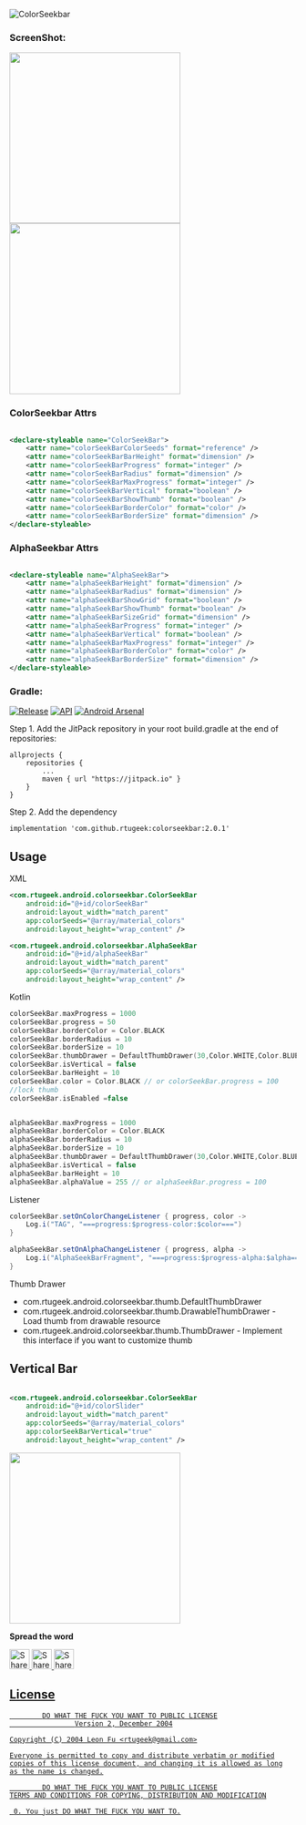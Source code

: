 ![ColorSeekbar](https://github.com/Tobaloidee/ColorSeekBar/blob/master/logo/colorseekbar-02.png)

### ScreenShot:

<img src="https://github.com/rtugeek/ColorSeekBar/blob/master/screenshot/color.jpg" width="300" />
<img src="https://github.com/rtugeek/ColorSeekBar/blob/master/screenshot/alpha.jpg" width="300" />

### ColorSeekbar Attrs

```xml

<declare-styleable name="ColorSeekBar">
    <attr name="colorSeekBarColorSeeds" format="reference" />
    <attr name="colorSeekBarBarHeight" format="dimension" />
    <attr name="colorSeekBarProgress" format="integer" />
    <attr name="colorSeekBarRadius" format="dimension" />
    <attr name="colorSeekBarMaxProgress" format="integer" />
    <attr name="colorSeekBarVertical" format="boolean" />
    <attr name="colorSeekBarShowThumb" format="boolean" />
    <attr name="colorSeekBarBorderColor" format="color" />
    <attr name="colorSeekBarBorderSize" format="dimension" />
</declare-styleable>
```

### AlphaSeekbar Attrs

```xml

<declare-styleable name="AlphaSeekBar">
    <attr name="alphaSeekBarHeight" format="dimension" />
    <attr name="alphaSeekBarRadius" format="dimension" />
    <attr name="alphaSeekBarShowGrid" format="boolean" />
    <attr name="alphaSeekBarShowThumb" format="boolean" />
    <attr name="alphaSeekBarSizeGrid" format="dimension" />
    <attr name="alphaSeekBarProgress" format="integer" />
    <attr name="alphaSeekBarVertical" format="boolean" />
    <attr name="alphaSeekBarMaxProgress" format="integer" />
    <attr name="alphaSeekBarBorderColor" format="color" />
    <attr name="alphaSeekBarBorderSize" format="dimension" />
</declare-styleable>
```

### Gradle:

<a href="https://jitpack.io/#rtugeek/colorseekbar">![Release](https://jitpack.io/v/rtugeek/colorseekbar.svg)</a>
<a href="https://android-arsenal.com/api?level=14">![API](https://img.shields.io/badge/API-14%2B-brightgreen.svg?style=flat)</a>
<a href="https://android-arsenal.com/details/1/3118">![Android Arsenal](https://img.shields.io/badge/Android%20Arsenal-ColorSeekBar-green.svg?style=true)</a>

Step 1. Add the JitPack repository in your root build.gradle at the end of repositories:

```
allprojects {
    repositories {
        ...
        maven { url "https://jitpack.io" }
    }
}
```

Step 2. Add the dependency

```
implementation 'com.github.rtugeek:colorseekbar:2.0.1'
```

## Usage

XML

```xml
<com.rtugeek.android.colorseekbar.ColorSeekBar 
    android:id="@+id/colorSeekBar"
    android:layout_width="match_parent"
    app:colorSeeds="@array/material_colors"
    android:layout_height="wrap_content" />

<com.rtugeek.android.colorseekbar.AlphaSeekBar 
    android:id="@+id/alphaSeekBar"
    android:layout_width="match_parent" 
    app:colorSeeds="@array/material_colors"
    android:layout_height="wrap_content" />
```

Kotlin

```kotlin
colorSeekBar.maxProgress = 1000
colorSeekBar.progress = 50
colorSeekBar.borderColor = Color.BLACK
colorSeekBar.borderRadius = 10
colorSeekBar.borderSize = 10
colorSeekBar.thumbDrawer = DefaultThumbDrawer(30,Color.WHITE,Color.BLUE)
colorSeekBar.isVertical = false
colorSeekBar.barHeight = 10
colorSeekBar.color = Color.BLACK // or colorSeekBar.progress = 100
//lock thumb
colorSeekBar.isEnabled =false


alphaSeekBar.maxProgress = 1000
alphaSeekBar.borderColor = Color.BLACK
alphaSeekBar.borderRadius = 10
alphaSeekBar.borderSize = 10
alphaSeekBar.thumbDrawer = DefaultThumbDrawer(30,Color.WHITE,Color.BLUE)
alphaSeekBar.isVertical = false
alphaSeekBar.barHeight = 10
alphaSeekBar.alphaValue = 255 // or alphaSeekBar.progress = 100

```

Listener

```java
colorSeekBar.setOnColorChangeListener { progress, color ->
    Log.i("TAG", "===progress:$progress-color:$color===")
}

alphaSeekBar.setOnAlphaChangeListener { progress, alpha ->
    Log.i("AlphaSeekBarFragment", "===progress:$progress-alpha:$alpha===")
}
```

Thumb Drawer
- com.rtugeek.android.colorseekbar.thumb.DefaultThumbDrawer
- com.rtugeek.android.colorseekbar.thumb.DrawableThumbDrawer - Load thumb from drawable resource
- com.rtugeek.android.colorseekbar.thumb.ThumbDrawer - Implement this interface if you want to customize thumb

## Vertical Bar

```xml

<com.rtugeek.android.colorseekbar.ColorSeekBar 
    android:id="@+id/colorSlider"
    android:layout_width="match_parent" 
    app:colorSeeds="@array/material_colors"
    app:colorSeekBarVertical="true" 
    android:layout_height="wrap_content" />
```

<img src="https://github.com/rtugeek/ColorSeekBar/blob/master/screenshot/vertical.jpg" width="300" />

**Spread the word**

<a href="https://twitter.com/intent/tweet?text=Check%20out%20the%20ColorSeekBar%20library%20on%20Github:%20https://github.com/rtugeek/ColorSeekBar/" target="_blank" title="share to twitter" style="width:100%"><img src="https://github.com/PhilJay/MPAndroidChart/blob/master/design/twitter_icon.png" title="Share on Twitter" width="35" height=35 />
<a href="https://plus.google.com/share?url=https://github.com/rtugeek/ColorSeekBar/" target="_blank" title="share to Google+" style="width:100%"><img src="https://github.com/PhilJay/MPAndroidChart/blob/master/design/googleplus_icon.png" title="Share on Google+" width="35" height=35 />
<a href="https://www.facebook.com/sharer/sharer.php?u=https://github.com/rtugeek/ColorSeekBar/" target="_blank" title="share to facebook" style="width:100%"><img src="https://github.com/PhilJay/MPAndroidChart/blob/master/design/facebook_icon.png" title="Share on Facebook" width="35" height=35 />

## License

            DO WHAT THE FUCK YOU WANT TO PUBLIC LICENSE
                    Version 2, December 2004

    Copyright (C) 2004 Leon Fu <rtugeek@gmail.com>

    Everyone is permitted to copy and distribute verbatim or modified
    copies of this license document, and changing it is allowed as long
    as the name is changed.

            DO WHAT THE FUCK YOU WANT TO PUBLIC LICENSE
    TERMS AND CONDITIONS FOR COPYING, DISTRIBUTION AND MODIFICATION

     0. You just DO WHAT THE FUCK YOU WANT TO.
